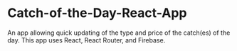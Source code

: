 # Catch-of-the-Day-React-App
An app allowing quick updating of the type and price of the catch(es) of the day.  This app uses React, React Router, and Firebase.
